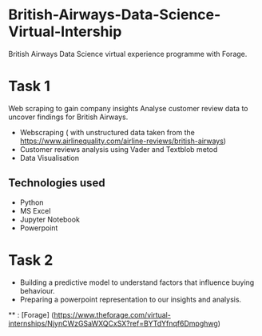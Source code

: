 # British-Airways-Data-Science-Virtual-Intership
British Airways Data Science virtual experience programme with Forage.

# Task 1
Web scraping to gain company insights
Analyse customer review data to uncover findings for British Airways. 

* Webscraping ( with unstructured data taken from the https://www.airlinequality.com/airline-reviews/british-airways)
* Customer reviews analysis using Vader and Textblob metod 
* Data Visualisation

## Technologies used
*  Python
*  MS Excel
*  Jupyter Notebook
*  Powerpoint

# Task 2
* Building a predictive model to understand factors that influence buying behaviour.
* Preparing a powerpoint representation to our insights and analysis.


** : [Forage] (https://www.theforage.com/virtual-internships/NjynCWzGSaWXQCxSX?ref=BYTdYfnqf6Dmpghwg)
